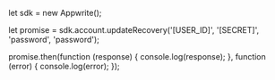 let sdk = new Appwrite();

let promise = sdk.account.updateRecovery('[USER_ID]', '[SECRET]', 'password', 'password');

promise.then(function (response) {
    console.log(response);
}, function (error) {
    console.log(error);
});